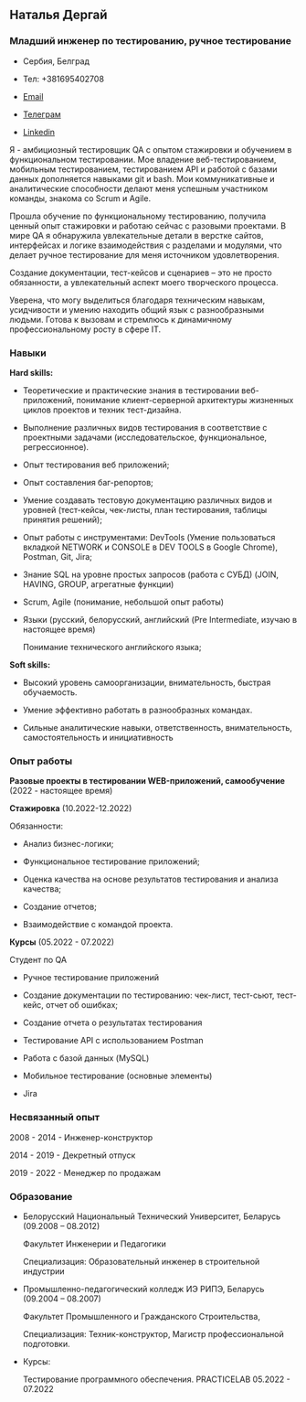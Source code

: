 ## Наталья Дергай

### Младший инженер по тестированию, ручное тестирование

- Сербия, Белград

- Тел: +381695402708

- [Email]( dziarhai.natallia@gmail.com) 

- [Телеграм](https://t.me/natali_dergai)

- [Linkedin](linkedin.com/in/natallia-dergay-587114245)

Я - амбициозный тестировщик QA с опытом стажировки и обучением в функциональном тестировании. Мое владение веб-тестированием, мобильным тестированием, тестированием API и работой с базами данных дополняется навыками git и bash. Мои коммуникативные и аналитические способности делают меня успешным участником команды, знакома со Scrum и Agile.

Прошла обучение по функциональному тестированию, получила ценный опыт стажировки и работаю сейчас с разовыми проектами. В мире QA я обнаружила увлекательные детали в верстке сайтов, интерфейсах и логике взаимодействия с разделами и модулями, что делает ручное тестирование для меня источником удовлетворения.

Создание документации, тест-кейсов и сценариев – это не просто обязанности, а увлекательный аспект моего творческого процесса.

Уверена, что могу выделиться благодаря техническим навыкам, усидчивости и умению находить общий язык с разнообразными людьми. Готова к вызовам и стремлюсь к динамичному профессиональному росту в сфере IT.

### Навыки

**Hard skills:**
- Теоретические и практические знания в тестировании веб-приложений, понимание  клиент-серверной архитектуры жизненных циклов проектов и техник тест-дизайна.

- Выполнение различных видов тестирования в соответствие с проектными задачами  (исследовательское, функциональное, регрессионное).

- Опыт тестирования веб приложений;

- Опыт составления баг-репортов;

- Умение создавать тестовую документацию различных видов и уровней (тест-кейсы, чек-листы, план тестирования, таблицы принятия решений);

- Опыт работы с инструментами: DevTools (Умение пользоваться вкладкой NETWORK и CONSOLE в DEV TOOLS в Google Chrome), Postman, Git, Jira;

- Знание SQL на уровне простых запросов (работа с СУБД)  (JOIN, HAVING, GROUP, агрегатные функции)

- Scrum, Agile (понимание, небольшой опыт работы)

- Языки (русский, белорусский, английский (Pre Intermediate, изучаю в настоящее время)

   Понимание технического английского языка;

**Soft skills:**

- Высокий уровень самоорганизации, внимательность, быстрая обучаемость.

- Умение эффективно работать в разнообразных командах.

- Сильные аналитические навыки, ответственность, внимательность, самостоятельность и инициативность


### Опыт работы

**Разовые проекты в тестировании WEB-приложений, самообучение** (2022 - настоящее время)

**Стажировка** (10.2022-12.2022)

Обязанности:

- Анализ бизнес-логики;

- Функциональное тестирование приложений;

- Оценка качества на основе результатов тестирования и анализа качества;

- Создание отчетов;

- Взаимодействие с командой проекта.

**Курсы** (05.2022 - 07.2022)

Студент по QA

- Ручное тестирование приложений

- Создание документации по тестированию: чек-лист, тест-сьют, тест-кейс, отчет об ошибках;

- Создание отчета о результатах тестирования

- Тестирование API с использованием Postman

- Работа с базой данных (MySQL)

- Мобильное тестирование (основные элементы)

- Jira


### Несвязанный опыт

2008 - 2014 - Инженер-конструктор

2014 - 2019 - Декретный отпуск

2019 - 2022 - Менеджер по продажам

### Образование

- Белорусский Национальный Технический Университет, Беларусь (09.2008 – 08.2012)

  Факультет Инженерии и Педагогики

  Специализация: Образовательный инженер в строительной индустрии

- Промышленно-педагогический колледж ИЭ РИПЭ, Беларусь (09.2004 – 08.2007)

  Факультет Промышленного и Гражданского Строительства,

  Специализация: Техник-конструктор, Магистр профессиональной подготовки.

- Курсы:

  Тестирование программного обеспечения. PRACTICELAB 05.2022 - 07.2022
